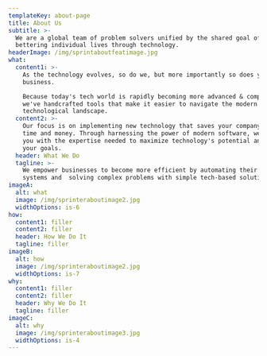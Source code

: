 ```yaml
---
templateKey: about-page
title: About Us
subtitle: >-
  We are a global team of problem solvers unified by the shared goal of
  bettering individual lives through technology.
headerImage: /img/sprintaboutfeatimage.jpg
what:
  content1: >-
    As the technology evolves, so do we, but more importantly so does your
    business. 

    Because today's tech world is rapidly becoming more advanced & complex,
    we've handcrafted tools that make it easier to navigate the modern
    technological landscape.
  content2: >-
    Our focus is on implementing new technology that saves your company both
    time and money. Through harnessing the power of modern software, we provide
    you with the expertise needed to maximize technology's potential and meet
    your goals.
  header: What We Do
  tagline: >-
    We empower businesses to become more efficient by automating their current
    systems and  solving complex problems with simple tech-based solutions. 
imageA:
  alt: what
  image: /img/sprinteraboutimage2.jpg
  widthOptions: is-6
how:
  content1: filler
  content2: filler
  header: How We Do It
  tagline: filler
imageB:
  alt: how
  image: /img/sprinteraboutimage2.jpg
  widthOptions: is-7
why:
  content1: filler
  content2: filler
  header: Why We Do It
  tagline: filler
imageC:
  alt: why
  image: /img/sprinteraboutimage3.jpg
  widthOptions: is-4
---
```



